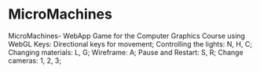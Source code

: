 # MicroMachines
MicroMachines- WebApp Game for the Computer Graphics Course using WebGL
Keys: 
  Directional keys for movement;
  Controlling the lights: N, H, C;
  Changing materials: L, G;
  Wireframe: A;
  Pause and Restart: S, R;
  Change cameras: 1, 2, 3;
  
